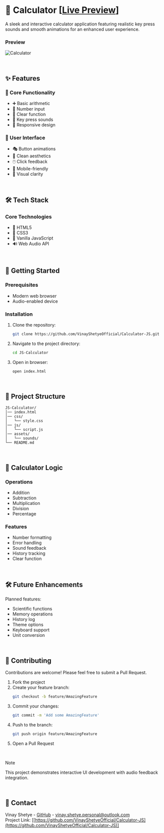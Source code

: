 # 🧮 Calculator [[Live Preview](https://calculator-js-live.netlify.app/)]

A sleek and interactive calculator application featuring realistic key press sounds and smooth animations for an enhanced user experience.

### Preview
![Calculator](https://github.com/VinayShetyeOfficial/JS-Calculator/assets/100470361/0242c7bc-174b-45b9-9a9c-fd6791601f61)

<br>

## ✨ Features

### 🎯 Core Functionality

- ➕ Basic arithmetic
- 🔢 Number input
- 🔄 Clear function
- 🎵 Key press sounds
- 📱 Responsive design

### 🎨 User Interface

- 🎭 Button animations
- 🎨 Clean aesthetics
- 🖱️ Click feedback
- 📱 Mobile-friendly
- 🎯 Visual clarity

<br>

## 🛠️ Tech Stack

### Core Technologies
- 📝 HTML5
- 🎨 CSS3
- 🔧 Vanilla JavaScript
- 🔊 Web Audio API

<br>

## 🚀 Getting Started

### Prerequisites

- Modern web browser
- Audio-enabled device

### Installation

1. Clone the repository:
   ```sh
   git clone https://github.com/VinayShetyeOfficial/Calculator-JS.git
   ```
2. Navigate to the project directory:
   ```sh
   cd JS-Calculator
   ```
3. Open in browser:
   ```sh
   open index.html
   ```

<br>

## 📁 Project Structure

```
JS-Calculator/
│── index.html
│── css/
│   └── style.css
│── js/
│   └── script.js
│── assets/
│   └── sounds/
└── README.md
```

<br>

## 🧮 Calculator Logic

### Operations
- Addition
- Subtraction
- Multiplication
- Division
- Percentage

### Features
- Number formatting
- Error handling
- Sound feedback
- History tracking
- Clear function

<br>

## 🛠️ Future Enhancements

Planned features:

- Scientific functions
- Memory operations
- History log
- Theme options
- Keyboard support
- Unit conversion

<br>

## 🤝 Contributing

Contributions are welcome! Please feel free to submit a Pull Request.

1. Fork the project
2. Create your feature branch:
   ```sh
   git checkout -b feature/AmazingFeature
   ```
3. Commit your changes:
   ```sh
   git commit -m 'Add some AmazingFeature'
   ```
4. Push to the branch:
   ```sh
   git push origin feature/AmazingFeature
   ```
5. Open a Pull Request

<br>

> [!NOTE]  
> This project demonstrates interactive UI development with audio feedback integration.

<br>

## 📧 Contact

Vinay Shetye - [GitHub](https://github.com/VinayShetyeOfficial) - vinay.shetye.personal@outlook.com <br>
Project Link: [[https://github.com/VinayShetyeOfficial/Calculator-JS](https://github.com/VinayShetyeOfficial/Calculator-JS)]

